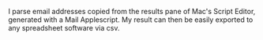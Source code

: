 I parse email addresses copied from the results pane of Mac's Script Editor, generated with a Mail Applescript. My result can then be easily exported to any spreadsheet software via csv.